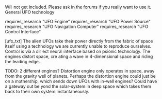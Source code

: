 Will not get included. Please ask in the forums if you really want to
use it. General UFO technology

requires_research "UFO Engine" requires_research "UFO Power Source"
requires_research "UFO Navigation Computer" requires_research "UFO
Control Interface"

\[ufo_txt\] The alien UFOs take their power directly from the fabric of
space itself using a technology we are currently unable to reproduce
ourselves. Control is via a dir ect neural interface based on psionic
technology. The engines distort space, cre ating a wave in 4-dimensional
space and riding the leading edge.

TODO: 2 different engines? Distortion engine only operates in space,
away from the gravity well of planets. Perhaps the distortion engine
could just be on a mothership, which sends down UFOs with in-well
engines? Could have a gateway out be yond the solar-system in deep space
which takes them back to their own system instantaneously.